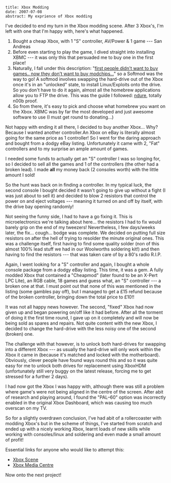 ```metadata
title: Xbox Modding
date: 2007-07-08
abstract: My exprience of Xbox modding
```

I've decided to end my turn in the Xbox modding scene. After 3 Xbox's,
I'm left with one that I'm happy with, here's what happened.

1.  Bought a cheap Xbox, with 1 "S" controller, AV/Power & 1 game --- San
    Andreas
2.  Before even starting to play the game, I dived straight into
    installing XBMC --- it was only this that persuaded me to buy one in
    the first place!
3.  Naturally, I fall under this description: "[first people didn't want
    to buy games.. now they don't want to buy modchips...][1]" so a
    Softmod was the way to go! A softmod involves swapping the
    hard-drive out of the Xbox once it's in an "unlocked" state, to
    install Linux/Exploits onto the drive. So you don't have to do it
    again, almost all the homebrew applications allow you to FTP the
    drive. This was the guide I followed: [ndure][], totally n00b proof.
4.  So from there, it's easy to pick and choose what homebrew you want
    on the Xbox. XBMC was by far the most developed and just awesome
    software to use (I must get round to donating...)

Not happy with ending it all there, I decided to buy another Xbox... Why?
Because I wanted another controller.An Xbox on eBay is literally almost going
for the same price as 1 controller! So I went for the daring approach and bought
from a dodgy eBay listing. Unfortunately it came with 2, "Fat" controllers and
to my surprise an ample amount of games.

I needed some funds to actually get an "S" controller I was so longing for, so I
decided to sell all the games and 1 of the controllers (the other had a broken
lead). I made **all** my money back (2 consoles worth) with the little amount I
sold!

So the hunt was back on in finding a controller. In my typical luck, the second
console I bought decided it wasn't going to give up without a fight (I was just
about to sell it) and decided to blow 2 resistors that control the power on and
eject voltages --- meaning it turned on and off by itself, with the drive bay
opening randomly!

Not seeing the funny side, I had to have a go fixing it. This is
microelectronics we're talking about here... the resistors I had to fix would
barely grip on the end of my tweezers! Nevertheless, I few days/weeks later, the
fix... cough... bodge was complete. We decided on putting full size resistors on
after the hell of trying to resolder the minute original ones. This was a
challenge itself, first having to find some quality solder (non of this almost
100% lead stuff we had in our Woolworths soldering kit!) and then having to find
the resistors --- that was taken care of by a 80's radio R.I.P.

Again, I went looking for a "S" controller and again, I bought a whole console
package from a dodgy eBay listing. This time, it was a gem. A fully modded Xbox
that contained a "Cheapmod" (later found to be an X-Pert LPC Lite), an RGB
cable, 18 games and guess what, an "S" controller --- a broken one at that. I must
point out that none of this was mentioned in the listing (some gambles pay off),
but I managed to get a £15 refund because of the broken controller, bringing
down the total price to £10!!

It was not all happy news however. The second, "fixed" Xbox had now given up and
began powering on/off like it had before. After all the torment of doing it the
first time round, I gave up on it completely and will now be being sold as
spares and repairs. Not quite content with the new Xbox, I decided to change the
hard-drive with the less noisy one of the second (broken) one.

The challenge with that however, is to unlock both hard-drives for swapping into
a different Xbox --- as usually the hard-drive will only work within the Xbox it
came in (because it's matched and locked with the motherboard). Obviously,
clever people have found ways round this and so it was quite easy for me to
unlock both drives for replacement using XboxHDM (unfortunately still very buggy
on the latest release, forcing me to get stressed for a further 2 days).

I had now got the Xbox I was happy with, although there was still a problem
where game's were not being aligned in the centre of the screen.  After abit of
research and playing around, I found the "PAL–60" option was incorrectly enabled
in the original Xbox Dashboard, which was causing too much overscan on my TV.

So for a slightly overdrawn conclusion, I've had abit of a rollercoaster with
modding Xbox's but in the scheme of things, I've started from scratch and ended
up with a nicely working Xbox, learnt loads of new skills while working with
consoles/linux and soldering and even made a small amount of profit!

Essential links for anyone who would like to attempt this:

* [Xbox Scene][xbs]
* [Xbox Media Centre][xbmc]

Now onto the next project!

  [1]: http://forums.xbox-scene.com/index.php?showtopic=231250
  "Which Mod Chip is better"
  [ndure]: http://forums.xbox-scene.com/index.php?showtopic=496263
  "Ndure Guide"
  [xbs]: http://www.xbox-scene.com/
  [xbmc]: http://www.xboxmediacenter.com/
